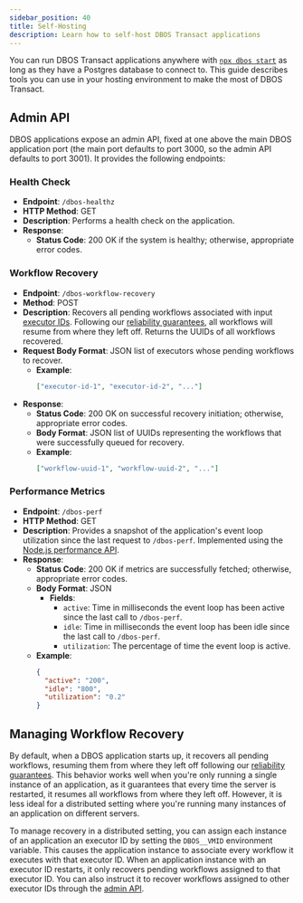 ```yaml
---
sidebar_position: 40
title: Self-Hosting
description: Learn how to self-host DBOS Transact applications
---
```


You can run DBOS Transact applications anywhere with [`npx dbos start`](../../reference/tools/cli.md#npx-dbos-start) as long as they have a Postgres database to connect to.
This guide describes tools you can use in your hosting environment to make the most of DBOS Transact.

## Admin API

DBOS applications expose an admin API, fixed at one above the main DBOS application port (the main port defaults to port 3000, so the admin API defaults to port 3001).
It provides the following endpoints:

### Health Check

- **Endpoint**: `/dbos-healthz`
- **HTTP Method**: GET
- **Description**: Performs a health check on the application.
- **Response**:
  - **Status Code**: 200 OK if the system is healthy; otherwise, appropriate error codes.

### Workflow Recovery


- **Endpoint**: `/dbos-workflow-recovery`
- **Method**: POST
- **Description**: Recovers all pending workflows associated with input [executor IDs](#managing-workflow-recovery). Following our [reliability guarantees](../workflow-tutorial.md#reliability-guarantees), all workflows will resume from where they left off. Returns the UUIDs of all workflows recovered.
- **Request Body Format**: JSON list of executors whose pending workflows to recover.
  - **Example**:
    ```json
    ["executor-id-1", "executor-id-2", "..."]
    ```
- **Response**:
  - **Status Code**: 200 OK on successful recovery initiation; otherwise, appropriate error codes.
  - **Body Format**: JSON list of UUIDs representing the workflows that were successfully queued for recovery.
  - **Example**:
    ```json
    ["workflow-uuid-1", "workflow-uuid-2", "..."]
    ```

### Performance Metrics

- **Endpoint**: `/dbos-perf`
- **HTTP Method**: GET
- **Description**: Provides a snapshot of the application's event loop utilization since the last request to `/dbos-perf`. Implemented using the [Node.js performance API](https://nodejs.org/api/perf_hooks.html#performanceeventlooputilizationutilization1-utilization2).
- **Response**:
  - **Status Code**: 200 OK if metrics are successfully fetched; otherwise, appropriate error codes.
  - **Body Format**: JSON
    - **Fields**:
      - `active`: Time in milliseconds the event loop has been active since the last call to `/dbos-perf`.
      - `idle`: Time in milliseconds the event loop has been idle since the last call to `/dbos-perf`.
      - `utilization`: The percentage of time the event loop is active.
  - **Example**:
    ```json
    {
      "active": "200",
      "idle": "800",
      "utilization": "0.2"
    }
    ```

## Managing Workflow Recovery

By default, when a DBOS application starts up, it recovers all pending workflows, resuming them from where they left off following our [reliability guarantees](../workflow-tutorial.md#reliability-guarantees).
This behavior works well when you're only running a single instance of an application, as it guarantees that every time the server is restarted, it resumes all workflows from where they left off.
However, it is less ideal for a distributed setting where you're running many instances of an application on different servers.

To manage recovery in a distributed setting, you can assign each instance of an application an executor ID by setting the `DBOS__VMID` environment variable.
This causes the application instance to associate every workflow it executes with that executor ID.
When an application instance with an executor ID restarts, it only recovers pending workflows assigned to that executor ID.
You can also instruct it to recover workflows assigned to other executor IDs through the [admin API](#managing-workflow-recovery).
